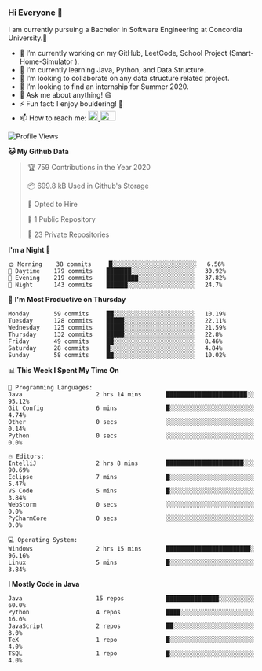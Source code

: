 ### Hi Everyone 👋
I am currently pursuing a Bachelor in Software Engineering at Concordia University.🏫

- 🔭 I’m currently working on my GitHub, LeetCode, School Project (Smart-Home-Simulator ).
- 🌱 I’m currently learning Java, Python, and Data Structure.
- 👯 I’m looking to collaborate on any data structure related project.
- 🤔 I’m looking to find an internship for Summer 2020.
- 💬 Ask me about anything! 😄
- ⚡ Fun fact: I enjoy bouldering! 🧗‍
- 📫 How to reach me: <a href="https://www.linkedin.com/in/siu-tong-ye/" target="_blank"> <img width="20px" width="32" src="https://cdn.jsdelivr.net/npm/simple-icons@v3/icons/linkedin.svg" /> </a> <a href="mailto:SiuTongYe@gmail.com" target="_blank"> <img height="20" width="32" src="https://cdn.jsdelivr.net/npm/simple-icons@v3/icons/gmail.svg" /> </a>

<!--START_SECTION:waka-->
![Profile Views](http://img.shields.io/badge/Profile%20Views-12-blue)

**🐱 My Github Data** 

> 🏆 759 Contributions in the Year 2020
 > 
> 📦 699.8 kB Used in Github's Storage 
 > 
> 💼 Opted to Hire
 > 
> 📜 1 Public Repository 
 > 
> 🔑 23 Private Repositories 

**I'm a Night 🦉** 

```text
🌞 Morning    38 commits     █░░░░░░░░░░░░░░░░░░░░░░░░   6.56% 
🌆 Daytime    179 commits    ███████░░░░░░░░░░░░░░░░░░   30.92% 
🌃 Evening    219 commits    █████████░░░░░░░░░░░░░░░░   37.82% 
🌙 Night      143 commits    ██████░░░░░░░░░░░░░░░░░░░   24.7%

```
📅 **I'm Most Productive on Thursday** 

```text
Monday       59 commits     ██░░░░░░░░░░░░░░░░░░░░░░░   10.19% 
Tuesday      128 commits    █████░░░░░░░░░░░░░░░░░░░░   22.11% 
Wednesday    125 commits    █████░░░░░░░░░░░░░░░░░░░░   21.59% 
Thursday     132 commits    █████░░░░░░░░░░░░░░░░░░░░   22.8% 
Friday       49 commits     ██░░░░░░░░░░░░░░░░░░░░░░░   8.46% 
Saturday     28 commits     █░░░░░░░░░░░░░░░░░░░░░░░░   4.84% 
Sunday       58 commits     ██░░░░░░░░░░░░░░░░░░░░░░░   10.02%

```


📊 **This Week I Spent My Time On** 

```text
💬 Programming Languages: 
Java                     2 hrs 14 mins       ███████████████████████░░   95.12% 
Git Config               6 mins              █░░░░░░░░░░░░░░░░░░░░░░░░   4.74% 
Other                    0 secs              ░░░░░░░░░░░░░░░░░░░░░░░░░   0.14% 
Python                   0 secs              ░░░░░░░░░░░░░░░░░░░░░░░░░   0.0%

🔥 Editors: 
IntelliJ                 2 hrs 8 mins        ██████████████████████░░░   90.69% 
Eclipse                  7 mins              █░░░░░░░░░░░░░░░░░░░░░░░░   5.47% 
VS Code                  5 mins              █░░░░░░░░░░░░░░░░░░░░░░░░   3.84% 
WebStorm                 0 secs              ░░░░░░░░░░░░░░░░░░░░░░░░░   0.0% 
PyCharmCore              0 secs              ░░░░░░░░░░░░░░░░░░░░░░░░░   0.0%

💻 Operating System: 
Windows                  2 hrs 15 mins       ████████████████████████░   96.16% 
Linux                    5 mins              █░░░░░░░░░░░░░░░░░░░░░░░░   3.84%

```

**I Mostly Code in Java** 

```text
Java                     15 repos            ███████████████░░░░░░░░░░   60.0% 
Python                   4 repos             ████░░░░░░░░░░░░░░░░░░░░░   16.0% 
JavaScript               2 repos             ██░░░░░░░░░░░░░░░░░░░░░░░   8.0% 
TeX                      1 repo              █░░░░░░░░░░░░░░░░░░░░░░░░   4.0% 
TSQL                     1 repo              █░░░░░░░░░░░░░░░░░░░░░░░░   4.0%

```



<!--END_SECTION:waka-->
